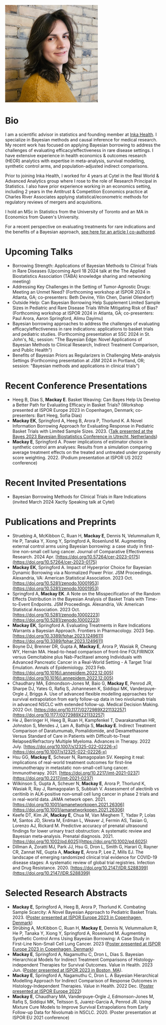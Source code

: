 ![headshot](/docs/assets/images/headshot_20240322_300x314.png)

# Bio

I am a scientific advisor in statistics and founding member at [Inka Health](https://www.inka.health/). I specialize in Bayesian methods and causal inference for medical research. My recent work has focused on applying Bayesian borrowing to address the challenges of evaluating efficacy/effectiveness in rare disease settings. I have extensive experience in health economics & outcomes research (HEOR) analytics with expertise in meta-analysis, survival modelling, synthetic control arms, and population-adjusted indirect comparisons.

Prior to joining Inka Health, I worked for 4 years at Cytel in the Real World & Advanced Analytics group where I rose to the role of Research Principal in Statistics. I also have prior experience working in an economics setting, including 2 years in the Antitrust & Competition Economics practice at Charles River Associates applying statistical/econometric methods for regulatory reviews of mergers and acquisitions.

I hold an MSc in Statistics from the University of Toronto and an MA in Economics from Queen's University.

For a recent perspective on evaluating treatments for rare indications and the benefits of a Bayesian approach, [see here for an article I co-authored](https://www.frontiersin.org/journals/pharmacology/articles/10.3389/fphar.2023.1249611/full).

# Upcoming Talks

- Borrowing Strength: Applications of Bayesian Methods to Clinical Trials in Rare Diseases (Upcoming April 18 2024 talk at the The Applied Biostatistics Association (TABA) knowledge sharing and networking meeting)
- Addressing Key Challenges in the Setting of Tumor-Agnostic Drugs: Meeting an Unmet Need? (Forthcoming workshop at ISPOR 2024 in Atlanta, GA; co-presenters: Beth Devine, Yilin Chen, Daniel Ollendorf)
- Outside Help: Can Bayesian Borrowing Help Supplement Limited Sample Sizes in Pediatric and Rare Disease Trials While Mitigating Risk of Bias? (Forthcoming workshop at ISPOR 2024 in Atlanta, GA; co-presenters: Paul Arora, Aaron Springford, Alimu Dayimu)
- Bayesian borrowing approaches to address the challenges of evaluating efficacy/effectiveness in rare indications: applications to basket trials and pediatric studies. (Forthcoming presentation at SSC 2024 in St. John's, NL; session: "The Bayesian Edge: Novel Applications of Bayesian Methods to Clinical Research, Indirect Treatment Comparison, and Public Health")
- Benefits of Bayesian Priors as Regularizers in Challenging Meta-analysis Settings (Forthcoming presentation at JSM 2024 in Portland, OR; session: "Bayesian methods and applications in clinical trials")

# Recent Conference Presentations

- Heeg B, Dias S, **Mackay E**. Basket Weaving: Can Bayes Help Us Develop a Better Path for Evaluating Efficacy in Basket Trials? (Workshop presented at ISPOR Europe 2023 in Copenhagen, Denmark; co-presenters: Bart Heeg, Sofia Dias)
- **Mackay EK**, Springford A, Heeg B, Arora P, Thorlund K. A Novel Information Borrowing Approach for Evaluating Response in Pediatric Basket Trials with Limited Sample Sizes. 2023. ([Talk presented at the Bayes 2023 Bayesian Biostatistics Conference in Utrecht, Netherlands](https://bayes-pharma.org/wp-content/uploads/2023/11/03-MACKAY-A-Novel-Information-Borrowing-Approach-for-Evaluating-Response-in-Pediatric-Basket-Trials-with-Limited-Sample-Sizes.pdf))
- **Mackay E**, Springford A. Power implications of estimator choice in synthetic control arm analyses: Results from a simulation comparing average treatment effects on the treated and untreated under propensity score weighting. 2022. (Podium presentation at ISPOR US 2022 conference)

# Recent Invited Presentations

- Bayesian Borrowing Methods for Clinical Trials in Rare Indications (invited March 2024 Xactly Speaking talk at Cytel)

# Publications and Preprints

- Struebing A, McKibbon C, Ruan H, **Mackay E**, Dennis N, Velummailum R, He P, Tanaka Y, Xiong Y, Springford A, Rosenlund M. Augmenting external control arms using Bayesian borrowing: a case study in first-line non-small cell lung cancer. Journal of Comparative Effectiveness Research. 2024 Apr. [https://doi.org/10.57264/cer-2023-0175](https://doi.org/10.57264/cer-2023-0175)
- **Mackay EK**, Springford A. Impact of Hyperprior Choice for Bayesian Dynamic Borrowing via a Normalized Power Prior. JSM Proceedings. Alexandria, VA: American Statistical Association. 2023 Oct. [https://doi.org/10.5281/zenodo.10001953](https://doi.org/10.5281/zenodo.10001953)
- Springford A, **Mackay EK**. A Note on the Misspecification of the Random Effects Distribution in the Bayesian Analysis of Basket Trials with Time-to-Event Endpoints. JSM Proceedings. Alexandria, VA: American Statistical Association. 2023 Oct. [https://doi.org/10.5281/zenodo.10002223](https://doi.org/10.5281/zenodo.10002223)
- **Mackay EK**, Springford A. Evaluating Treatments in Rare Indications Warrants a Bayesian Approach. Frontiers in Pharmacology. 2023 Sep. [https://doi.org/10.3389/fphar.2023.1249611](https://doi.org/10.3389/fphar.2023.1249611)
- Boyne DJ, Brenner DR, Gupta A, **Mackay E**, Arora P, Wasiak R, Cheung WY, Hernán MA. Head-to-head comparison of front-line FOLFIRINOX versus Gemcitabine plus Nab-Paclitaxel among Individuals with Advanced Pancreatic Cancer in a Real-World Setting - A Target Trial Emulation. Annals of Epidemiology. 2023 Feb. [https://doi.org/10.1016/j.annepidem.2022.12.005](https://doi.org/10.1016/j.annepidem.2022.12.005)
- Chaudhary MA, Edmondson-Jones M, Baio G, **Mackay E**, Penrod JR, Sharpe DJ, Yates G, Rafiq S, Johannesen K, Siddiqui MK, Vanderpuye-Orgle J, Briggs A. Use of advanced flexible modelling approaches for survival extrapolation from early follow-up data in two nivolumab trials in advanced NSCLC with extended follow-up. Medical Decision Making. 2022 Oct. [https://doi.org/10.1177/0272989X221132257](https://doi.org/10.1177/0272989X221132257)
- He J, Berringer H, Heeg B, Ruan H, Kampfenkel T, Dwarakanathan HR, Johnston S, Mendes J, Lam A, Bathija S, **Mackay E**. Indirect Treatment Comparison of Daratumumab, Pomalidomide, and Dexamethasone Versus Standard of Care in Patients with Difficult-to-Treat Relapsed/Refractory Multiple Myeloma. Advances in Therapy. 2022 July. [https://doi.org/10.1007/s12325-022-02226-x](https://doi.org/10.1007/s12325-022-02226-x)
- Hsu GG, **Mackay E**, Scheuer N, Ramagopalan SV. Keeping it real: implications of real-world treatment outcomes for first-line immunotherapy in metastatic non-small-cell lung cancer. Immunotherapy. 2021. [https://doi.org/10.2217/imt-2021-0237](https://doi.org/10.2217/imt-2021-0237)
- Wilkinson S, Gupta A, Scheuer N, **Mackay E**, Arora P, Thorlund K, Wasiak R, Ray J, Ramagopalan S, Subbiah V. Assessment of alectinib vs ceritinib in ALK-positive non–small cell lung cancer in phase 2 trials and in real-world data. JAMA network open. 2021. [https://doi.org/10.1001/jamanetworkopen.2021.26306](https://doi.org/10.1001/jamanetworkopen.2021.26306)
- Keefe DT, Kim JK, **Mackay E**, Chua M, Van Mieghem T, Yadav P, Lolas M, Santos JD, Skreta M, Erdman L, Weaver J, Fermin AS, Tasian G, Lorenzo AJ, Rickard M. Predictive accuracy of prenatal ultrasound findings for lower urinary tract obstruction: A systematic review and Bayesian meta‐analysis. Prenatal diagnosis. 2021. [https://doi.org/10.1002/pd.6025](https://doi.org/10.1002/pd.6025)
- Dillman A, Zoratti MJ, Park JJ, Hsu G, Dron L, Smith G, Harari O, Rayner CR, Zannat NE, Gupta A, **Mackay E**, Arora P, Lee Z, Mills EJ. The landscape of emerging randomized clinical trial evidence for COVID-19 disease stages: A systematic review of global trial registries. Infection and Drug Resistance. 2020. [https://doi.org/10.2147/IDR.S288399](https://doi.org/10.2147/IDR.S288399)

# Selected Research Abstracts

- **Mackay E**, Springford A, Heeg B, Arora P, Thorlund K. Combating Sample Scarcity: A Novel Bayesian Approach to Pediatric Basket Trials. 2023. ([Poster presented at ISPOR Europe 2023 in Copenhagen, Denmark](https://www.ispor.org/docs/default-source/euro2023/isporeurope23mackaymsr82poster133896-pdf.pdf?sfvrsn=eee705e5_0))
- Strübing A, McKibbon C, Ruan H, **Mackay E**, Dennis N, Velummailum R, He P, Tanaka Y, Xiong Y, Springford A, Rosenlund M. Augmenting Synthetic Control Arms Using Bayesian Borrowing: A Case Study in First-Line Non-Small Cell Lung Cancer. 2023 ([Poster presented at ISPOR Europe 2023 in Copenhagen, Denmark](https://www.ispor.org/docs/default-source/euro2023/isporeurope23struebingco90poster130198-pdf.pdf?sfvrsn=6e106cd1_0))
- **Mackay E**, Springford A, Nagamuthu C, Dron L, Dias S. Bayesian Hierarchical Models for Indirect Treatment Comparisons of Histology-independent Therapies for Survival Outcomes. Value in Health. 2023 Jun. ([Poster presented at ISPOR 2023 in Boston, MA](https://www.ispor.org/docs/default-source/intl2023/ispor23mackaypostermsr73127461-pdf.pdf?sfvrsn=70217ae_0)).
- **Mackay E**, Springford A, Nagamuthu C, Dron L. A Bayesian Hierarchical Modelling Approach for Indirect Comparison of Response Outcomes in Histology-Independent Therapies. Value in Health. 2022 Dec. ([Poster presented at ISPOR Europe 2022](https://www.ispor.org/docs/default-source/euro2022/isporeu22mackay-pdf.pdf?sfvrsn=bacf251f_0))
- **Mackay E**, Chaudhary MA, Vanderpuye-Orgle J, Edmonson-Jones M, Rafiq S, Siddiqui MK, Teitsson S, Juarez-Garcia A, Penrod JR. Using Mixture Cure Models to Improve Survival Extrapolations from Early Follow-up Data for Nivolumab in NSCLC. 2020. (Poster presentation at ISPOR EU 2021 conference)
